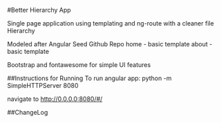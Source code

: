 #Better Hierarchy App

Single page application using templating and ng-route with a cleaner file Hierarchy

Modeled after Angular Seed Github Repo
home - basic template
about - basic template

Bootstrap and fontawesome for simple UI features

##Instructions for Running
To run angular app:
python -m SimpleHTTPServer 8080

navigate to http://0.0.0.0:8080/#/

##ChangeLog
